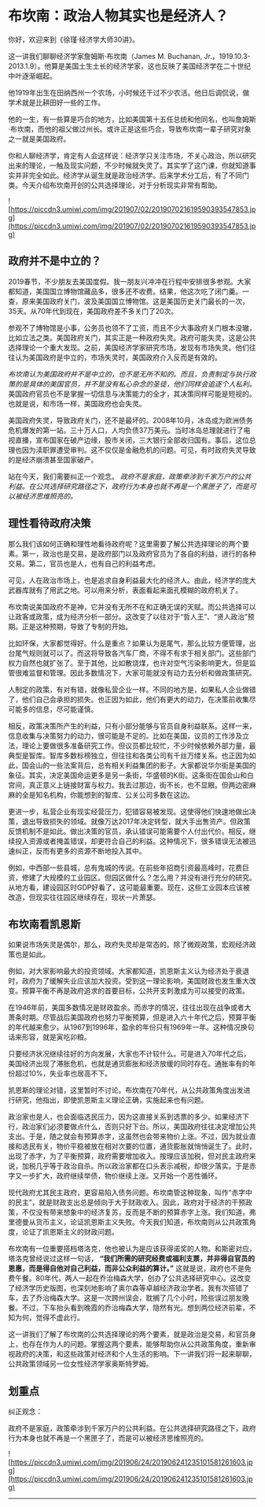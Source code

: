 # 布坎南：政治人物其实也是经济人？

你好，欢迎来到《徐瑾·经济学大师30讲》。

这一讲我们聊聊经济学家詹姆斯·布坎南（James M. Buchanan, Jr.，1919.10.3-2013.1.9）。他算是美国土生土长的经济学家，这也反映了美国经济学在二十世纪中叶逐渐崛起。

他1919年出生在田纳西州一个农场，小时候还干过不少农活。他日后调侃说，做学术就是比耕田好一些的工作。

他的一生，有一些算是巧合的地方，比如美国第十五任总统和他同名，也叫詹姆斯·布坎南，而他的祖父做过州长。或许正是这些巧合，导致布坎南一辈子研究对象之一就是美国政府。

你和人聊经济学，肯定有人会这样说：经济学只关注市场，不关心政治，所以研究出来的理论，一触及现实问题，不少时候就失灵了。其实学了这门课，你就知道事实并非完全如此。经济学从诞生就是政治经济学。后来学术分工后，有了不同门类。今天介绍布坎南开创的公共选择理论，对于分析现实非常有帮助。

![https://piccdn3.umiwi.com/img/201907/02/201907021619590393547853.jpg](https://piccdn3.umiwi.com/img/201907/02/201907021619590393547853.jpg)

## 政府并不是中立的？

2019春节，不少朋友去美国度假。我一朋友兴冲冲在行程中安排很多参观。大家都知道，美国国立博物馆藏品多，很多还不收费。结果，他这次吃了闭门羹。一查，原来美国政府关门，波及美国国立博物馆。这是美国历史关门最长的一次，35天。从70年代到现在，美国政府差不多关门了20次。

参观不了博物馆是小事，公务员也领不了工资，而且不少大事政府关门根本没辙，比如立法之类。美国政府关门，其实正是一种政府失灵。政府可能失灵，这是公共选择理论一个重大发现。之前，美国经济学家研究市场，发现有市场失灵。他们往往认为美国政府是中立的，市场失灵时，美国政府介入反而是有效的。

 *布坎南认为美国政府并不是中立的，也不是无所不知的。而且，负责制定与执行政策的是具体的美国官员，并不是没有私心杂念的圣徒，他们同样会追逐个人私利。* 美国政府官员也不是掌握一切信息与决策能力的全才，其决策同样可能是短视的。也就是说，和市场一样，美国政府也会失灵。

美国政府失灵，导致政府关门，还不是最坏的。2008年10月，冰岛成为欧洲债务危机爆发的第一站。三十万人口，人均负债37万美元。当时冰岛总理就进行了电视直播，宣布国家在破产边缘，股市关闭，三大银行全部收归国有。事后，这位总理也因为渎职罪遭受审判。这不仅仅是金融危机的问题。可见，有时政府失灵导致的是经济崩溃甚至国家破产。

站在今天，我们需要纠正一个观念。 *政府不是家庭，政策牵涉到千家万户的公共利益。在公共选择研究路径之下，政府行为本身也就不再是一个黑匣子了，而是可以被经济思维照亮的。*

## 理性看待政府决策

那么我们该如何正确和理性地看待政府呢？这里需要了解公共选择理论的两个要素。第一，政治也是交易，是政府部门以及政府官员为了各自的利益，进行的各种交易。第二，官员也是人，也有自己的利益考虑。

可见，人在政治市场上，也是追求自身利益最大化的经济人。由此，经济学的庞大武器库就有了用武之地。可以用来分析，表面看起来面孔模糊的政府机关了。

布坎南说美国政府不是神，它并没有无所不在和正确无误的天赋。而公共选择可以让政客或政策，成为经济分析一部分。这改变了以往对于“哲人王”、“贤人政治”预期。正是这种预期，导致了专制的开始。

比如环保，大家都觉得好。什么是重点？如果认为是尾气，那么比较方便管理，出台尾气规则就可以了。而这将导致各汽车厂商，不得不有求于相关部门。这些部门权力自然也就扩张了。至于其他，比如散烧煤，也许对空气污染影响更大，但是监管很难监督和管理。因此多数情况下，大家可能就没有动力去分析和做政策研究。

人制定的政策，有对有错，就像私营企业一样。不同的地方是，如果私人企业做错了，他们自己会承担的损失。也正因为如此，他们有更大的动力，在决策前收集尽可能多的信息，尽可能谨慎。

相反，政策决策所产生的利益，只有小部分能够与官员自身利益联系。这样一来，信息收集与决策努力的动力，很可能是不足的。比如在美国，议员的工作涉及立法，理论上要做很多准备研究工作。但议员都比较忙，不少时候依赖外部力量，最典型是智库。智库多数标榜独立，但往往和各类公司有千丝万缕关系。也正因为如此，国会山的一些法案背后，总有相关利益集团的影子。大家都说华尔街是美国的象征。其实，决定美国命运更多是另一条街，华盛顿的K街。这条街在国会山和白宫间，真正意义上链接财富与权力。我去过那边，街不长，也不显眼。但两边密麻麻的全是知名机构，你能想到的智库、公关公司多数在这边。

更进一步，私营企业有现实经营压力，犯错容易被发现。这使得他们快速地做出决策，退出导致损失的领域。就像万达2017年决定转型，就大手出售资产。但政策反馈机制不是如此。做出决策的官员，承认错误可能需要个人付出代价。相反，继续投入资源或者掩盖错误，却更符合自己的利益。这种情况下，很多错误无法被迅速纠正，反而有更多的资源不断地投入其中。

例如，中西部一些县城，总有鬼城的传说。在前些年招商引资最高峰时，花费巨资，修建了大规模的工业园区。但园区做什么？怎么用？并没有进行充分的研究。从地方看，建设园区时GDP好看了，这可能最重要。现在，这些工业园本应该被改造，但现实往往园区继续存在，现状一片萧瑟。

## 布坎南看凯恩斯

如果说市场失灵是偶尔，那么，政府失灵却是常态的。除了微观政策，宏观经济政策也是如此。

例如，对大家影响最大的投资领域。大家都知道，凯恩斯主义认为经济处于衰退时，政府为了缓解失业应该加大投资。受到这一理论影响，美国财政也发生重大改变。预算平衡不再是政府追求的首要目标，公共开支刺激成为可以接受的政策。

在1946年前，美国多数情况是财政盈余。而赤字的情况，往往出现在战争或者大萧条时期。尽管战后美国政府也努力平衡预算，但是进入六十年代之后，预算平衡的年代越来愈少。从1967到1996年，盈余的年份只有1969年一年。这种情况换句话来形容，就是寅吃卯粮。

只要经济状况继续往好的方向发展，大家也不计较什么。可是进入70年代之后，美国经济出现了滞胀危机，也就是通货膨胀和经济放缓的同时存在。通胀率有的年份超过10%，失业率也居高不下。

凯恩斯的理论对错，这里暂时不讨论。布坎南在70年代，从公共政策角度出发进行研究，他指出，即使凯恩斯主义理论正确，实施起来也有问题。

政治家也是人，也会面临选民压力，因为这直接关系到选票的多少。如果经济下行，政治家们必须要做点什么，否则只好下台。所以，美国政府往往决定增加公共支出。于是，随之就会有预算赤字，这虽然也会带来物价上涨。不过，因为就业直接和选民有关，物价平稳被放在相对次要的位置，通货膨胀就悄悄诞生了。此时，出现了赤字，为了平衡预算，政府需要增加收入。按理应该加税，但对民主政府来说，加税几乎等于政治自杀。所以政治家都在口头表示减税，却很少落实。于是赤字又一步扩大，政府继续举债，物价继续上涨。又开始一个恶性循环。

现代政府尤其民主政府，更容易陷入债务问题。布坎南管这种现象，叫作“赤字中的民主”，就是财政支出总是倾向于大于财政收入。因此，政府对于经济的干预政策，不仅没有带来想象中的经济复苏，反而是不断的预算赤字上涨。我们知道，弗里德曼从货币主义，论证凯恩斯主义失败。今天我们知道，布坎南则从公共政策角度，论证了凯恩斯主义的财政问题。

布坎南有一位重要搭档塔洛克，他也被认为是应该获得诺奖的人物。和斯密对应，塔洛克曾经说过这样一句话， **“我们所需的研究经费或福利支票，并非得自官员的恩惠，而是得自他对自己利益，而非公众利益的算计。”** 这就是说，政府也不是免费午餐。80年代，两人一起在乔治梅森大学，创办了公共选择研究中心。这改变了经济学历史版图，也深刻地影响了奥尔森等卓越经济政治学者。我有次搭错了车，去了乔治梅森大学。这是一次跨州误会，耽搁了几个小时，险些误过朋友晚餐。不过，下车抬头看到晚霞的乔治梅森大学，隐然有光。想到两位经济前辈，不知为何，觉得不虚此行。

这一讲我们了解了布坎南的公共选择理论的两个要素，就是政治是交易，和官员身上，也存在作为人的问题。掌握这两个要素，能够帮助你从公共政策角度，重新审视政府的决策，和这些政策对经济和个人生活的影响。下一讲我们将一起来聊聊，公共政策领域另一位女性经济学家奥斯特罗姆。

## 划重点

纠正观念：

政府不是家庭，政策牵涉到千家万户的公共利益。在公共选择研究路径之下，政府行为本身也就不再是一个黑匣子了，而是可以被经济思维照亮的。

![https://piccdn3.umiwi.com/img/201906/24/201906241235101581261603.jpg](https://piccdn3.umiwi.com/img/201906/24/201906241235101581261603.jpg)

---
